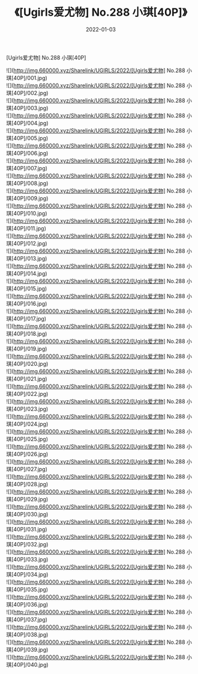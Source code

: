 ﻿---
layout: post
title:  《[Ugirls爱尤物] No.288 小琪[40P]》
date:   2022-01-03
img: http://img.660000.xyz/Sharelink/UGIRLS/2022/[Ugirls爱尤物] No.288 小琪[40P]/000.jpg
categories: [美女, 清纯, 唯美]
---

[Ugirls爱尤物] No.288 小琪[40P]

  ![](http://img.660000.xyz/Sharelink/UGIRLS/2022/[Ugirls爱尤物] No.288 小琪[40P]/001.jpg) <br> ![](http://img.660000.xyz/Sharelink/UGIRLS/2022/[Ugirls爱尤物] No.288 小琪[40P]/002.jpg) <br> ![](http://img.660000.xyz/Sharelink/UGIRLS/2022/[Ugirls爱尤物] No.288 小琪[40P]/003.jpg) <br> ![](http://img.660000.xyz/Sharelink/UGIRLS/2022/[Ugirls爱尤物] No.288 小琪[40P]/004.jpg) <br> ![](http://img.660000.xyz/Sharelink/UGIRLS/2022/[Ugirls爱尤物] No.288 小琪[40P]/005.jpg) <br> ![](http://img.660000.xyz/Sharelink/UGIRLS/2022/[Ugirls爱尤物] No.288 小琪[40P]/006.jpg) <br> ![](http://img.660000.xyz/Sharelink/UGIRLS/2022/[Ugirls爱尤物] No.288 小琪[40P]/007.jpg) <br> ![](http://img.660000.xyz/Sharelink/UGIRLS/2022/[Ugirls爱尤物] No.288 小琪[40P]/008.jpg) <br> ![](http://img.660000.xyz/Sharelink/UGIRLS/2022/[Ugirls爱尤物] No.288 小琪[40P]/009.jpg) <br> ![](http://img.660000.xyz/Sharelink/UGIRLS/2022/[Ugirls爱尤物] No.288 小琪[40P]/010.jpg) <br> ![](http://img.660000.xyz/Sharelink/UGIRLS/2022/[Ugirls爱尤物] No.288 小琪[40P]/011.jpg) <br> ![](http://img.660000.xyz/Sharelink/UGIRLS/2022/[Ugirls爱尤物] No.288 小琪[40P]/012.jpg) <br> ![](http://img.660000.xyz/Sharelink/UGIRLS/2022/[Ugirls爱尤物] No.288 小琪[40P]/013.jpg) <br> ![](http://img.660000.xyz/Sharelink/UGIRLS/2022/[Ugirls爱尤物] No.288 小琪[40P]/014.jpg) <br> ![](http://img.660000.xyz/Sharelink/UGIRLS/2022/[Ugirls爱尤物] No.288 小琪[40P]/015.jpg) <br> ![](http://img.660000.xyz/Sharelink/UGIRLS/2022/[Ugirls爱尤物] No.288 小琪[40P]/016.jpg) <br> ![](http://img.660000.xyz/Sharelink/UGIRLS/2022/[Ugirls爱尤物] No.288 小琪[40P]/017.jpg) <br> ![](http://img.660000.xyz/Sharelink/UGIRLS/2022/[Ugirls爱尤物] No.288 小琪[40P]/018.jpg) <br> ![](http://img.660000.xyz/Sharelink/UGIRLS/2022/[Ugirls爱尤物] No.288 小琪[40P]/019.jpg) <br> ![](http://img.660000.xyz/Sharelink/UGIRLS/2022/[Ugirls爱尤物] No.288 小琪[40P]/020.jpg) <br> ![](http://img.660000.xyz/Sharelink/UGIRLS/2022/[Ugirls爱尤物] No.288 小琪[40P]/021.jpg) <br> ![](http://img.660000.xyz/Sharelink/UGIRLS/2022/[Ugirls爱尤物] No.288 小琪[40P]/022.jpg) <br> ![](http://img.660000.xyz/Sharelink/UGIRLS/2022/[Ugirls爱尤物] No.288 小琪[40P]/023.jpg) <br> ![](http://img.660000.xyz/Sharelink/UGIRLS/2022/[Ugirls爱尤物] No.288 小琪[40P]/024.jpg) <br> ![](http://img.660000.xyz/Sharelink/UGIRLS/2022/[Ugirls爱尤物] No.288 小琪[40P]/025.jpg) <br> ![](http://img.660000.xyz/Sharelink/UGIRLS/2022/[Ugirls爱尤物] No.288 小琪[40P]/026.jpg) <br> ![](http://img.660000.xyz/Sharelink/UGIRLS/2022/[Ugirls爱尤物] No.288 小琪[40P]/027.jpg) <br> ![](http://img.660000.xyz/Sharelink/UGIRLS/2022/[Ugirls爱尤物] No.288 小琪[40P]/028.jpg) <br> ![](http://img.660000.xyz/Sharelink/UGIRLS/2022/[Ugirls爱尤物] No.288 小琪[40P]/029.jpg) <br> ![](http://img.660000.xyz/Sharelink/UGIRLS/2022/[Ugirls爱尤物] No.288 小琪[40P]/030.jpg) <br> ![](http://img.660000.xyz/Sharelink/UGIRLS/2022/[Ugirls爱尤物] No.288 小琪[40P]/031.jpg) <br> ![](http://img.660000.xyz/Sharelink/UGIRLS/2022/[Ugirls爱尤物] No.288 小琪[40P]/032.jpg) <br> ![](http://img.660000.xyz/Sharelink/UGIRLS/2022/[Ugirls爱尤物] No.288 小琪[40P]/033.jpg) <br> ![](http://img.660000.xyz/Sharelink/UGIRLS/2022/[Ugirls爱尤物] No.288 小琪[40P]/034.jpg) <br> ![](http://img.660000.xyz/Sharelink/UGIRLS/2022/[Ugirls爱尤物] No.288 小琪[40P]/035.jpg) <br> ![](http://img.660000.xyz/Sharelink/UGIRLS/2022/[Ugirls爱尤物] No.288 小琪[40P]/036.jpg) <br> ![](http://img.660000.xyz/Sharelink/UGIRLS/2022/[Ugirls爱尤物] No.288 小琪[40P]/037.jpg) <br> ![](http://img.660000.xyz/Sharelink/UGIRLS/2022/[Ugirls爱尤物] No.288 小琪[40P]/038.jpg) <br> ![](http://img.660000.xyz/Sharelink/UGIRLS/2022/[Ugirls爱尤物] No.288 小琪[40P]/039.jpg) <br> ![](http://img.660000.xyz/Sharelink/UGIRLS/2022/[Ugirls爱尤物] No.288 小琪[40P]/040.jpg) <br>